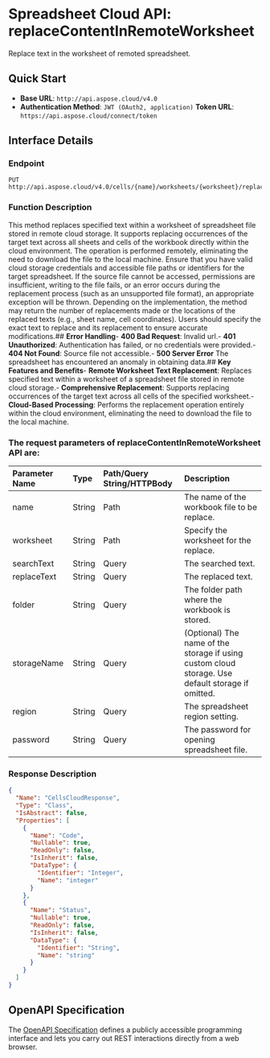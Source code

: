 # **Spreadsheet Cloud API: replaceContentInRemoteWorksheet**

Replace text in the worksheet of remoted spreadsheet. 


## **Quick Start**

- **Base URL**: `http://api.aspose.cloud/v4.0`
- **Authentication Method**: `JWT (OAuth2, application)`  **Token URL**: `https://api.aspose.cloud/connect/token`
## **Interface Details**

### **Endpoint** 

```
PUT http://api.aspose.cloud/v4.0/cells/{name}/worksheets/{worksheet}/replace/content
```
### **Function Description**
This method replaces specified text within a worksheet of spreadsheet file stored in remote cloud storage. It supports replacing occurrences of the target text across all sheets and cells of the workbook directly within the cloud environment. The operation is performed remotely, eliminating the need to download the file to the local machine. Ensure that you have valid cloud storage credentials and accessible file paths or identifiers for the target spreadsheet. If the source file cannot be accessed, permissions are insufficient, writing to the file fails, or an error occurs during the replacement process (such as an unsupported file format), an appropriate exception will be thrown. Depending on the implementation, the method may return the number of replacements made or the locations of the replaced texts (e.g., sheet name, cell coordinates). Users should specify the exact text to replace and its replacement to ensure accurate modifications.## **Error Handling**- **400 Bad Request**: Invalid url.- **401 Unauthorized**:  Authentication has failed, or no credentials were provided.- **404 Not Found**: Source file not accessible.- **500 Server Error** The spreadsheet has encountered an anomaly in obtaining data.## **Key Features and Benefits**- **Remote Worksheet Text Replacement**: Replaces specified text within a worksheet of a spreadsheet file stored in remote cloud storage.- **Comprehensive Replacement**: Supports replacing occurrences of the target text across all cells of the specified worksheet.- **Cloud-Based Processing**: Performs the replacement operation entirely within the cloud environment, eliminating the need to download the file to the local machine.

### The request parameters of **replaceContentInRemoteWorksheet** API are: 

| Parameter Name | Type | Path/Query String/HTTPBody | Description | 
| :- | :- | :- |:- | 
|name|String|Path|The name of the workbook file to be replace.|
|worksheet|String|Path|Specify the worksheet for the replace.|
|searchText|String|Query|The searched text.|
|replaceText|String|Query|The replaced text.|
|folder|String|Query|The folder path where the workbook is stored.|
|storageName|String|Query|(Optional) The name of the storage if using custom cloud storage. Use default storage if omitted.|
|region|String|Query|The spreadsheet region setting.|
|password|String|Query|The password for opening spreadsheet file.|

### **Response Description**
```json
{
  "Name": "CellsCloudResponse",
  "Type": "Class",
  "IsAbstract": false,
  "Properties": [
    {
      "Name": "Code",
      "Nullable": true,
      "ReadOnly": false,
      "IsInherit": false,
      "DataType": {
        "Identifier": "Integer",
        "Name": "integer"
      }
    },
    {
      "Name": "Status",
      "Nullable": true,
      "ReadOnly": false,
      "IsInherit": false,
      "DataType": {
        "Identifier": "String",
        "Name": "string"
      }
    }
  ]
}
```


## OpenAPI Specification

The [OpenAPI Specification](https://reference.aspose.cloud/cells/#/SearchController/ReplaceContentInRemoteWorksheet) defines a publicly accessible programming interface and lets you carry out REST interactions directly from a web browser.


